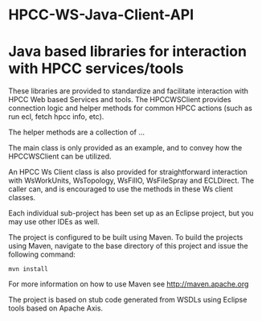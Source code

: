 HPCC-WS-Java-Client-API
=======================

# Java based libraries for interaction with HPCC services/tools

These libraries are provided to standardize and facilitate interaction with HPCC Web based Services and tools.
The HPCCWSClient provides connection logic and helper methods for common HPCC actions (such as run ecl, fetch hpcc
info, etc).

The helper methods are a collection of ... 

The main class is only provided as an example, and to convey how the HPCCWSClient can be utilized.

An HPCC Ws Client class is also provided for straightforward interaction with WsWorkUnits, WsTopology, WsFilIO, WsFileSpray and ECLDirect.
The caller can, and is encouraged to use the methods in these Ws client classes.

Each individual sub-project has been set up as an Eclipse project, but you may use other IDEs as well.

The project is configured to be built using Maven.  To build the projects using Maven, navigate to the base directory of this project and issue the following command:

`mvn install`

For more information on how to use Maven see http://maven.apache.org

The project is based on stub code generated from WSDLs using Eclipse tools based on Apache Axis.
